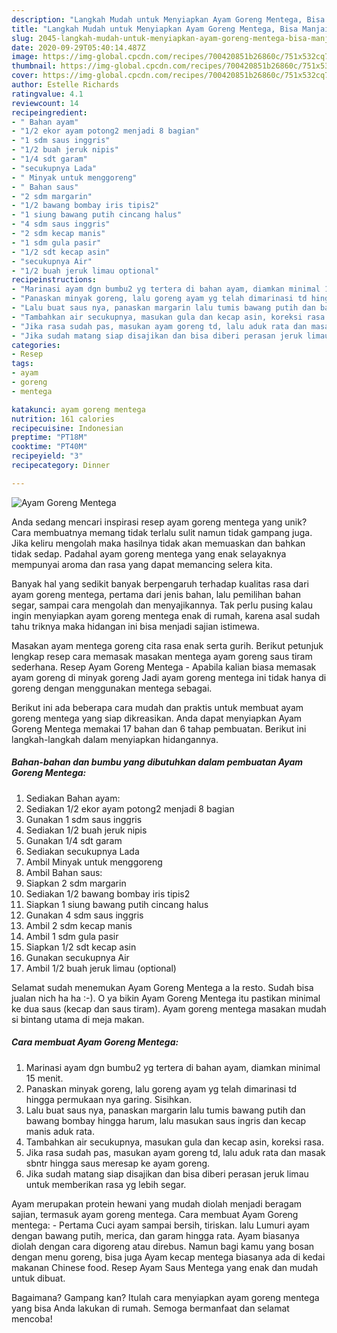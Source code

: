 ```yaml
---
description: "Langkah Mudah untuk Menyiapkan Ayam Goreng Mentega, Bisa Manjain Lidah"
title: "Langkah Mudah untuk Menyiapkan Ayam Goreng Mentega, Bisa Manjain Lidah"
slug: 2045-langkah-mudah-untuk-menyiapkan-ayam-goreng-mentega-bisa-manjain-lidah
date: 2020-09-29T05:40:14.487Z
image: https://img-global.cpcdn.com/recipes/700420851b26860c/751x532cq70/ayam-goreng-mentega-foto-resep-utama.jpg
thumbnail: https://img-global.cpcdn.com/recipes/700420851b26860c/751x532cq70/ayam-goreng-mentega-foto-resep-utama.jpg
cover: https://img-global.cpcdn.com/recipes/700420851b26860c/751x532cq70/ayam-goreng-mentega-foto-resep-utama.jpg
author: Estelle Richards
ratingvalue: 4.1
reviewcount: 14
recipeingredient:
- " Bahan ayam"
- "1/2 ekor ayam potong2 menjadi 8 bagian"
- "1 sdm saus inggris"
- "1/2 buah jeruk nipis"
- "1/4 sdt garam"
- "secukupnya Lada"
- " Minyak untuk menggoreng"
- " Bahan saus"
- "2 sdm margarin"
- "1/2 bawang bombay iris tipis2"
- "1 siung bawang putih cincang halus"
- "4 sdm saus inggris"
- "2 sdm kecap manis"
- "1 sdm gula pasir"
- "1/2 sdt kecap asin"
- "secukupnya Air"
- "1/2 buah jeruk limau optional"
recipeinstructions:
- "Marinasi ayam dgn bumbu2 yg tertera di bahan ayam, diamkan minimal 15 menit."
- "Panaskan minyak goreng, lalu goreng ayam yg telah dimarinasi td hingga permukaan nya garing. Sisihkan."
- "Lalu buat saus nya, panaskan margarin lalu tumis bawang putih dan bawang bombay hingga harum, lalu masukan saus ingris dan kecap manis aduk rata."
- "Tambahkan air secukupnya, masukan gula dan kecap asin, koreksi rasa."
- "Jika rasa sudah pas, masukan ayam goreng td, lalu aduk rata dan masak sbntr hingga saus meresap ke ayam goreng."
- "Jika sudah matang siap disajikan dan bisa diberi perasan jeruk limau untuk memberikan rasa yg lebih segar."
categories:
- Resep
tags:
- ayam
- goreng
- mentega

katakunci: ayam goreng mentega 
nutrition: 161 calories
recipecuisine: Indonesian
preptime: "PT18M"
cooktime: "PT40M"
recipeyield: "3"
recipecategory: Dinner

---
```



![Ayam Goreng Mentega](https://img-global.cpcdn.com/recipes/700420851b26860c/751x532cq70/ayam-goreng-mentega-foto-resep-utama.jpg)

Anda sedang mencari inspirasi resep ayam goreng mentega yang unik? Cara membuatnya memang tidak terlalu sulit namun tidak gampang juga. Jika keliru mengolah maka hasilnya tidak akan memuaskan dan bahkan tidak sedap. Padahal ayam goreng mentega yang enak selayaknya mempunyai aroma dan rasa yang dapat memancing selera kita.

Banyak hal yang sedikit banyak berpengaruh terhadap kualitas rasa dari ayam goreng mentega, pertama dari jenis bahan, lalu pemilihan bahan segar, sampai cara mengolah dan menyajikannya. Tak perlu pusing kalau ingin menyiapkan ayam goreng mentega enak di rumah, karena asal sudah tahu triknya maka hidangan ini bisa menjadi sajian istimewa.

Masakan ayam mentega goreng cita rasa enak serta gurih. Berikut petunjuk lengkap resep cara memasak masakan mentega ayam goreng saus tiram sederhana. Resep Ayam Goreng Mentega - Apabila kalian biasa memasak ayam goreng di minyak goreng Jadi ayam goreng mentega ini tidak hanya di goreng dengan menggunakan mentega sebagai.


Berikut ini ada beberapa cara mudah dan praktis untuk membuat ayam goreng mentega yang siap dikreasikan. Anda dapat menyiapkan Ayam Goreng Mentega memakai 17 bahan dan 6 tahap pembuatan. Berikut ini langkah-langkah dalam menyiapkan hidangannya.

<!--inarticleads1-->

##### Bahan-bahan dan bumbu yang dibutuhkan dalam pembuatan Ayam Goreng Mentega:

1. Sediakan  Bahan ayam:
1. Sediakan 1/2 ekor ayam potong2 menjadi 8 bagian
1. Gunakan 1 sdm saus inggris
1. Sediakan 1/2 buah jeruk nipis
1. Gunakan 1/4 sdt garam
1. Sediakan secukupnya Lada
1. Ambil  Minyak untuk menggoreng
1. Ambil  Bahan saus:
1. Siapkan 2 sdm margarin
1. Sediakan 1/2 bawang bombay iris tipis2
1. Siapkan 1 siung bawang putih cincang halus
1. Gunakan 4 sdm saus inggris
1. Ambil 2 sdm kecap manis
1. Ambil 1 sdm gula pasir
1. Siapkan 1/2 sdt kecap asin
1. Gunakan secukupnya Air
1. Ambil 1/2 buah jeruk limau (optional)


Selamat sudah menemukan Ayam Goreng Mentega a la resto. Sudah bisa jualan nich ha ha :-). O ya bikin Ayam Goreng Mentega itu pastikan minimal ke dua saus (kecap dan saus tiram). Ayam goreng mentega masakan mudah si bintang utama di meja makan. 

<!--inarticleads2-->

##### Cara membuat Ayam Goreng Mentega:

1. Marinasi ayam dgn bumbu2 yg tertera di bahan ayam, diamkan minimal 15 menit.
1. Panaskan minyak goreng, lalu goreng ayam yg telah dimarinasi td hingga permukaan nya garing. Sisihkan.
1. Lalu buat saus nya, panaskan margarin lalu tumis bawang putih dan bawang bombay hingga harum, lalu masukan saus ingris dan kecap manis aduk rata.
1. Tambahkan air secukupnya, masukan gula dan kecap asin, koreksi rasa.
1. Jika rasa sudah pas, masukan ayam goreng td, lalu aduk rata dan masak sbntr hingga saus meresap ke ayam goreng.
1. Jika sudah matang siap disajikan dan bisa diberi perasan jeruk limau untuk memberikan rasa yg lebih segar.


Ayam merupakan protein hewani yang mudah diolah menjadi beragam sajian, termasuk ayam goreng mentega. Cara membuat Ayam Goreng mentega: - Pertama Cuci ayam sampai bersih, tiriskan. lalu Lumuri ayam dengan bawang putih, merica, dan garam hingga rata. Ayam biasanya diolah dengan cara digoreng atau direbus. Namun bagi kamu yang bosan dengan menu goreng, bisa juga Ayam kecap mentega biasanya ada di kedai makanan Chinese food. Resep Ayam Saus Mentega yang enak dan mudah untuk dibuat. 

Bagaimana? Gampang kan? Itulah cara menyiapkan ayam goreng mentega yang bisa Anda lakukan di rumah. Semoga bermanfaat dan selamat mencoba!
